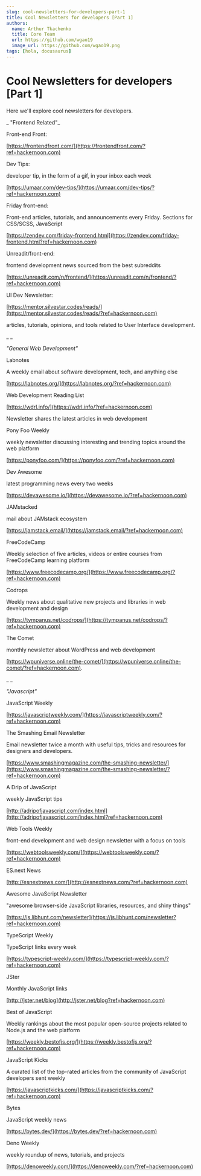 ```yaml
---
slug: cool-newsletters-for-developers-part-1
title: Cool Newsletters for developers [Part 1]
authors:
  name: Arthur Tkachenko
  title: Core Team
  url: https://github.com/wgao19
  image_url: https://github.com/wgao19.png
tags: [hola, docusaurus]
---
```







# **Cool Newsletters for developers [Part 1]**

  

Here we'll explore cool newsletters for developers.

_  "Frontend Related"_

  

Front-end Front:

[https://frontendfront.com/](https://frontendfront.com/?ref=hackernoon.com)

  

Dev Tips:

developer tip, in the form of a gif, in your inbox each week

[https://umaar.com/dev-tips/](https://umaar.com/dev-tips/?ref=hackernoon.com)

  

Friday front-end:

Front-end articles, tutorials, and announcements every Friday. Sections for CSS/SCSS, JavaScript

[https://zendev.com/friday-frontend.html](https://zendev.com/friday-frontend.html?ref=hackernoon.com)

  

Unreadit/front-end:

frontend development news sourced from the best subreddits

[https://unreadit.com/n/frontend/](https://unreadit.com/n/frontend/?ref=hackernoon.com)

  

UI Dev Newsletter:

[https://mentor.silvestar.codes/reads/](https://mentor.silvestar.codes/reads/?ref=hackernoon.com)

articles, tutorials, opinions, and tools related to User Interface development.

_  _

_"General Web Development"_

  

Labnotes

A weekly email about software development, tech, and anything else

[https://labnotes.org/](https://labnotes.org/?ref=hackernoon.com)

  

Web Development Reading List

[https://wdrl.info/](https://wdrl.info/?ref=hackernoon.com)

Newsletter shares the latest articles in web development

  

Pony Foo Weekly

weekly newsletter discussing interesting and trending topics around the web platform

[https://ponyfoo.com/](https://ponyfoo.com/?ref=hackernoon.com)

  

Dev Awesome

latest programming news every two weeks

[https://devawesome.io/](https://devawesome.io/?ref=hackernoon.com)

  

JAMstacked

mail about JAMstack ecosystem

[https://jamstack.email/](https://jamstack.email/?ref=hackernoon.com)

  

FreeCodeCamp

Weekly selection of five articles, videos or entire courses from FreeCodeCamp learning platform

[https://www.freecodecamp.org/](https://www.freecodecamp.org/?ref=hackernoon.com)

  

Codrops

Weekly news about qualitative new projects and libraries in web development and design

[https://tympanus.net/codrops/](https://tympanus.net/codrops/?ref=hackernoon.com)

  

The Comet

monthly newsletter about WordPress and web development

[https://wpuniverse.online/the-comet/](https://wpuniverse.online/the-comet/?ref=hackernoon.com).

_  _

_"Javascript"_

  

JavaScript Weekly

[https://javascriptweekly.com/](https://javascriptweekly.com/?ref=hackernoon.com)

  

The Smashing Email Newsletter

Email newsletter twice a month with useful tips, tricks and resources for designers and developers.

[https://www.smashingmagazine.com/the-smashing-newsletter/](https://www.smashingmagazine.com/the-smashing-newsletter/?ref=hackernoon.com)

  

A Drip of JavaScript

weekly JavaScript tips

[http://adripofjavascript.com/index.html](http://adripofjavascript.com/index.html?ref=hackernoon.com)

  

Web Tools Weekly

front-end development and web design newsletter with a focus on tools

[https://webtoolsweekly.com/](https://webtoolsweekly.com/?ref=hackernoon.com)

  

ES.next News

[http://esnextnews.com/](http://esnextnews.com/?ref=hackernoon.com)

  

Awesome JavaScript Newsletter

"awesome browser-side JavaScript libraries, resources, and shiny things"

[https://js.libhunt.com/newsletter](https://js.libhunt.com/newsletter?ref=hackernoon.com)

  

TypeScript Weekly

TypeScript links every week

[https://typescript-weekly.com/](https://typescript-weekly.com/?ref=hackernoon.com)

  

JSter

Monthly JavaScript links

[http://jster.net/blog](http://jster.net/blog?ref=hackernoon.com)

  

Best of JavaScript

Weekly rankings about the most popular open-source projects related to Node.js and the web platform

[https://weekly.bestofjs.org/](https://weekly.bestofjs.org/?ref=hackernoon.com)

  

JavaScript Kicks

A curated list of the top-rated articles from the community of JavaScript developers sent weekly

[https://javascriptkicks.com/](https://javascriptkicks.com/?ref=hackernoon.com)

  

Bytes

JavaScript weekly news

[https://bytes.dev/](https://bytes.dev/?ref=hackernoon.com)

  

Deno Weekly

weekly roundup of news, tutorials, and projects

[https://denoweekly.com/](https://denoweekly.com/?ref=hackernoon.com)

